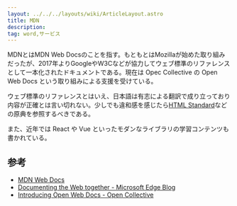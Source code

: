 ```yaml
---
layout: ../../../layouts/wiki/ArticleLayout.astro
title: MDN
description:
tag: word,サービス
---
```


MDNとはMDN Web Docsのことを指す。もともとはMozillaが始めた取り組みだったが、2017年よりGoogleやW3Cなどが協力してウェブ標準のリファレンスとして一本化されたドキュメントである。現在は Opec Collective の Open Web Docs という取り組みによる支援を受けている。

ウェブ標準のリファレンスとはいえ、日本語は有志による翻訳で成り立っており内容が正確とは言い切れない。少しでも違和感を感じたら[HTML Standard](https://html.spec.whatwg.org/multipage/)などの原典を参照するべきである。

また、近年では React や Vue といったモダンなライブラリの学習コンテンツも書かれている。

## 参考

- [MDN Web Docs](https://developer.mozilla.org/ja/)
- [Documenting the Web together - Microsoft Edge Blog](https://blogs.windows.com/msedgedev/2017/10/18/documenting-web-together-mdn-web-docs/)
- [Introducing Open Web Docs - Open Collective](https://opencollective.com/open-web-docs/updates/introducing-open-web-docs)
